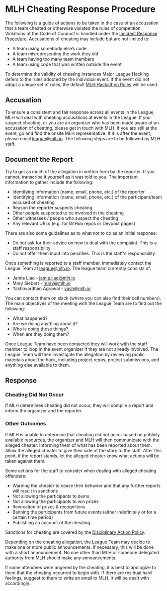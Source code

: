 # MLH Cheating Response Procedure

The following is a guide of actions to be taken in the case of an accusation that a team cheated or otherwise violated the rules of competition. Violations of the Code of Conduct is handled under the [Incident Response Procedure](https://github.com/MLH/policies/blob/master/incident-response.md).
Accusations of cheating may include but are not limited to:

- A team using somebody else’s code
- A team misrepresenting the work they did
- A team having too many team members
- A team using code that was written outside the event

To determine the validity of cheating instances Major League Hacking defers to the rules adopted by the individual event. If the event did not adopt a unique set of rules, the default [MLH Hackathon Rules](https://github.com/MLH/hackathon-rules/blob/master/Rules.md) will be used.

## Accusation

To ensure a consistent and fair response across all events in the League, MLH will deal with cheating accusations at events in the League. If you suspect cheating, or you are an organizer who has been made aware of an accusation of cheating, please get in touch with MLH. If you are still at the event, go and find the onsite MLH representative. If it is after the event, please email league@mlh.io. The following steps are to be followed by MLH staff.

## Document the Report

Try to get as much of the allegation in written form by the reporter. If you cannot, transcribe it yourself as it was told to you. The important information to gather include the following:

- Identifying information (name, email, phone, etc.) of the reporter
- Identifying information (name, email, phone, etc.) of the participant/team accused of cheating
- Reason the reporter suspects cheating
- Other people suspected to be involved in the cheating
- Other witnesses / people who suspect the cheating
- Any relevant URLs (e.g. for GitHub repos or Devpost pages)

There are also some guidelines as to what not to do as an initial response:

- Do not ask for their advice on how to deal with the complaint. This is a staff responsibility
- Do not offer them input into penalties. This is the staff's responsibility

Once something is reported to a staff member, immediately contact the League Team at league@mlh.io. The league team currently consists of:

- Jamie Liao - jamie.liao@mlh.io
- Mary Siebert - mary@mlh.io
- Yashovardhan Agrawal - yash@mlh.io

You can contact them on slack (where you can also find their cell numbers). The main objectives of the meeting with the League Team are to find out the following:

- What happened?
- Are we doing anything about it?
- Who is doing those things?
- When are they doing them?

Once League Team have been contacted they will work with the staff member to loop in the event organizer if they are not already involved.
The League Team will then investigate the allegation by reviewing public materials about the hack, including project repos, project submissions, and anything else available to them. 

## Response

### Cheating Did Not Occur

If MLH determines cheating did not occur, they will compile a report and inform the organizer and the reporter.

### Other Outcomes

If MLH is unable to determine that cheating did not occur based on publicly available resources, the organizer and MLH will then communicate with the alleged cheater. Informing them of what has been reported about them.
Allow the alleged cheater to give their side of the story to the staff. After this point, if the report stands, let the alleged cheater know what actions will be taken against them.

Some actions for the staff to consider when dealing with alleged cheating offenders:

- Warning the cheater to cease their behavior and that any further reports will result in sanctions
- Not allowing the participants to demo
- Not allowing the participants to win prizes
- Revocation of prizes & recognitions
- Banning the participants from future events (either indefinitely or for a certain time period)
- Publishing an account of the cheating

Sanctions for cheating are covered by the [Disciplinary Action Policy](https://github.com/MLH/policies/blob/master/disciplinary-action.md).

Depending on the cheating allegation, the League Team may decide to make one or more public announcements. If necessary, this will be done with a short announcement. No one other than MLH or someone delegated authority from MLH should make any announcements.

If some attendees were angered by the cheating, it is best to apologize to them that the cheating occurred to begin with. If there are residual hard feelings, suggest to them to write an email to MLH. It will be dealt with accordingly.
